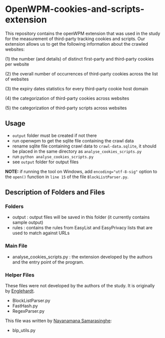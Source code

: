 ﻿# OpenWPM-cookies-and-scripts-extension

This repository contains the openWPM extension that was used in the study for the measurement of third-party tracking cookies and scripts. Our extension allows us to get the following information about the crawled websites:

(1) the number (and details) of distinct first-party and third-party cookies per website

(2) the overall number of occurrences of third-party cookies across the list of websites

(3) the expiry dates statistics for every third-party cookie host domain

(4) the categorization of third-party cookies across websites

(5) the categorization of third-party scripts across websites

## Usage
* `output` folder must be created if not there
* run openwpm to get the sqlite file containing the crawl data
* rename sqlite file containing crawl data to `crawl-data.sqlite`, it should be placed in the same directory as `analyse_cookies_scripts.py`
* run `python analyse_cookies_scripts.py`
* see `output` folder for output files

**NOTE:** if running the tool on Windows, add `encoding="utf-8-sig"` option to the `open()` function in `line 15` of the file `BlockListParser.py`.

## Description of Folders and Files
### Folders
* output : output files will be saved in this folder (it currently contains sample output)
* rules  : contains the rules from EasyList and EasyPrivacy lists that are used to match against URLs

### Main File
* analyse_cookies_scripts.py : the extension developed by the authors and the entry point of the program.

### Helper Files
These files were not developed by the authors of the study. It is originally by [Englehardt](https://github.com/englehardt/abp-blocklist-parser/tree/master).
* BlockListParser.py
* FastHash.py
* RegexParser.py

This file was written by [Nayanamana Samarasinghe](https://nayanamana.com/):
* blp_utils.py


